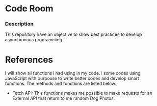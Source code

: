 # Code Room #
### Description ###

This repository have an objective to show best practices to develop asynchronous programming.

# References #

I will show all functions i had using in my code. I some codes using JavaScript with purpouse to write better codes and develop
smart functions. The methods and functions are listed below:

- Fetch API: This functions makes me possible to make requests for an External API that return to me random Dog Photos.